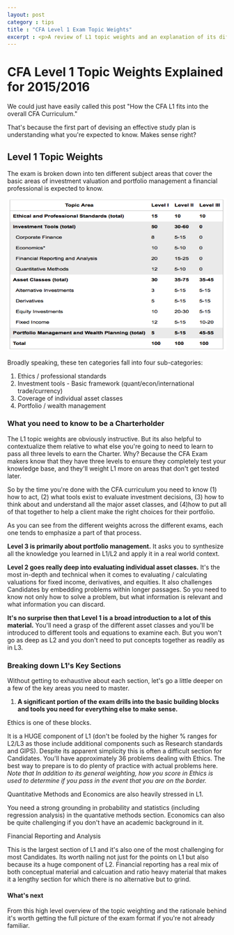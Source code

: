 ```yaml
---
layout: post
category : tips
title : "CFA Level 1 Exam Topic Weights"
excerpt : <p>A review of L1 topic weights and an explanation of its differences relative to the other two exams.</p>
--- 
```

# CFA Level 1 Topic Weights Explained for 2015/2016 

We could just have easily called this post "How the CFA L1 fits into the overall CFA Curriculum."

That's because the first part of devising an effective study plan is understanding what you're expected to know. Makes sense right?

## Level 1 Topic Weights
The exam is broken down into ten different subject areas that cover the basic areas of investment valuation and portfolio management a financial professional is expected to know. 

![CFA Exam Level 1 Topic weights](/static/img/Topic-areas.png)

Broadly speaking, these ten categories fall into four sub-categories: 
 
1. Ethics / professional standards
2. Investment tools - Basic framework (quant/econ/international trade/currency)
3. Coverage of individual asset classes
4. Portfolio / wealth management 
### What you need to know to be a Charterholder
The L1 topic weights are obviously instructive. But its also helpful to contextualize them relative to what else you're going to need to learn to pass all three levels to earn the Charter. Why? Because the CFA Exam makers know that they have three levels to ensure they completely test your knowledge base, and they'll weight L1 more on areas that don't get tested later.

So by the time you're done with the CFA curriculum you need to know (1) how to act, (2) what tools exist to evaluate investment decisions, (3) how to think about and understand all the major asset classes, and (4)how to put all of that together to help a client make the right choices for their portfolio.

As you can see from the different weights across the different exams, each one tends to emphasize a part of that process. 

**Level 3 is primarily about portfolio management.** It asks you to synthesize all the knowledge you learned in L1/L2 and apply it in a real world context.

**Level 2 goes really deep into evaluating individual asset classes.** It's the most in-depth and technical when it comes to evaluating / calculating valuations for fixed income, derivatives, and equities. It also challenges Candidates by embedding problems within longer passages. So you need to know not only how to solve a problem, but what information is relevant and what information you can discard.

**It's no surprise then that Level 1 is a broad introduction to a lot of this material.** You'll need a grasp of the different asset classes and you'll be introduced to different tools and equations to examine each. But you won't go as deep as L2 and you don't need to put concepts together as readily as in L3. 
### Breaking down L1's Key Sections 
Without getting to exhaustive about each section, let's go a little deeper on a few of the key areas you need to master.

 
1. **A significant portion of the exam drills into the basic building blocks and tools you need for everything else to make sense.**

Ethics is one of these blocks. 

It is a HUGE component of L1 (don't be fooled by the higher % ranges for L2/L3 as those include additional components such as Research standards and GIPS). Despite its apparent simplicity this is often a difficult section for Candidates. You'll have approximately 36 problems dealing with Ethics. The best way to prepare is to do plenty of practice with actual problems here. *Note that In addition to its general weighting, how you score in Ethics is  used to determine if you pass in the event that you are on the border.*

Quantitative Methods and Economics are also heavily stressed in L1. 

You need a strong grounding in probability and statistics (including regression analysis) in the quantative methods section. Economics can also be quite challenging if you don't have an academic background in it.

Financial Reporting and Analysis 

This is the largest section of L1 and it's also one of the most challenging for most Candidates. Its worth nailing not just for the points on L1 but also because its a huge component of L2. Financial reporting has a real mix of both conceptual material and calcuation and ratio heavy material that makes it a lengthy section for which there is no alternative but to grind. 
#### What's next

From this high level overview of the topic weighting and the rationale behind it's worth getting the full picture of the exam format if you're not already familiar.

